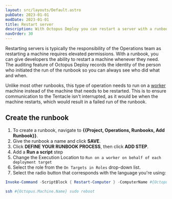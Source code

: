 ```yaml
---
layout: src/layouts/Default.astro
pubDate: 2023-01-01
modDate: 2023-01-01
title: Restart server
description: With Octopus Deploy you can restart a server with a runbook.
navOrder: 30
---
```


Restarting servers is typically the responsibility of the Operations team as restarting a machine requires elevated permissions.  With a runbook, you can give developers the ability to restart a machine whenever they need.  The auditing feature of Octopus Deploy records the identity of the person who initiated the run of the runbook so you can always see who did what and when.

Unlike most other runbooks, this type of operation needs to run on a [worker](/docs/infrastructure/workers/) machine instead of the machine that needs to be restarted.  This is to ensure communication to the Tentacle isn't interrupted, as it would be when the machine restarts, which would result in a failed run of the runbook.

## Create the runbook

1. To create a runbook, navigate to **{{Project, Operations, Runbooks, Add Runbook}}**.
2. Give the runbook a name and click **SAVE**.
3. Click **DEFINE YOUR RUNBOOK PROCESS**, then click **ADD STEP**.
4. Add a **Run a script** step
5. Change the Execution Location to `Run on a worker on behalf of each deployment target`
6. Select the role from the `On Targets in Roles` drop-down list.
7. Select the radio button that corresponds with the language you're using:

```powershell Inline Source Code
Invoke-Command -ScriptBlock { Restart-Computer } -ComputerName #{Octopus.Machine.Name}
```
```bash Inline Source Code
ssh #{Octopus.Machine.Name} sudo reboot
```

